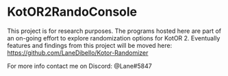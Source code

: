# KotOR2RandoConsole
This project is for research purposes. The programs hosted here are part of an on-going effort to explore randomization options for KotOR 2. Eventually features and findings from this project will be moved here: https://github.com/LaneDibello/Kotor-Randomizer

For more info contact me on Discord: @Lane#5847
